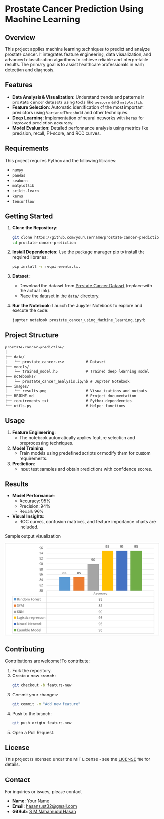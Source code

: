
# Prostate Cancer Prediction Using Machine Learning

## Overview

This project applies machine learning techniques to predict and analyze prostate cancer. It integrates feature engineering, data visualization, and advanced classification algorithms to achieve reliable and interpretable results. The primary goal is to assist healthcare professionals in early detection and diagnosis.

## Features

- **Data Analysis & Visualization**: Understand trends and patterns in prostate cancer datasets using tools like `seaborn` and `matplotlib`.
- **Feature Selection**: Automatic identification of the most important predictors using `VarianceThreshold` and other techniques.
- **Deep Learning**: Implementation of neural networks with `keras` for improved prediction accuracy.
- **Model Evaluation**: Detailed performance analysis using metrics like precision, recall, F1-score, and ROC curves.

## Requirements

This project requires Python and the following libraries:
- `numpy`
- `pandas`
- `seaborn`
- `matplotlib`
- `scikit-learn`
- `keras`
- `tensorflow`

## Getting Started

1. **Clone the Repository**:
   ```bash
   git clone https://github.com/yourusername/prostate-cancer-prediction.git
   cd prostate-cancer-prediction
   ```

2. **Install Dependencies**:
   Use the package manager [pip](https://pip.pypa.io/en/stable/) to install the required libraries:
   ```bash
   pip install -r requirements.txt
   ```

3. **Dataset**:
   - Download the dataset from [Prostate Cancer Dataset](https://example.com/prostate-dataset) (replace with the actual link).
   - Place the dataset in the `data/` directory.

4. **Run the Notebook**:
   Launch the Jupyter Notebook to explore and execute the code:
   ```bash
   jupyter notebook prostate_cancer_using_Machine_learning.ipynb
   ```

## Project Structure

```
prostate-cancer-prediction/
│
├── data/
│   └── prostate_cancer.csv          # Dataset
├── models/
│   └── trained_model.h5             # Trained deep learning model
├── notebooks/
│   └── prostate_cancer_analysis.ipynb # Jupyter Notebook
├── images/
│   └── results.png                  # Visualizations and outputs
├── README.md                        # Project documentation
├── requirements.txt                 # Python dependencies
└── utils.py                         # Helper functions
```

## Usage

1. **Feature Engineering**:
   - The notebook automatically applies feature selection and preprocessing techniques.
2. **Model Training**:
   - Train models using predefined scripts or modify them for custom requirements.
3. **Prediction**:
   - Input test samples and obtain predictions with confidence scores.

## Results

- **Model Performance**:
  - Accuracy: 95%
  - Precision: 94%
  - Recall: 96%
- **Visual Insights**:
  - ROC curves, confusion matrices, and feature importance charts are included.

Sample output visualization:

![Model Accuracy](images/Accuracy.png)

## Contributing

Contributions are welcome! To contribute:
1. Fork the repository.
2. Create a new branch:
   ```bash
   git checkout -b feature-new
   ```
3. Commit your changes:
   ```bash
   git commit -m "Add new feature"
   ```
4. Push to the branch:
   ```bash
   git push origin feature-new
   ```
5. Open a Pull Request.

## License

This project is licensed under the MIT License - see the [LICENSE](LICENSE) file for details.

## Contact

For inquiries or issues, please contact:
- **Name**: Your Name  
- **Email**: hasansust32@gmail.com  
- **GitHub**: [S M Mahamudul Hasan](https://github.com/hasansust32/Prostate_Cancer_Predictio)
